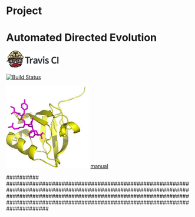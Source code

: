# Project
# Automated Directed Evolution


[![Travis CI logo](TravisCI.png)](https://travis-ci.org)

[![Build Status](https://travis-ci.org/madhurya333/Project.svg?branch=master)](https://travis-ci.org/madhurya333/Project)

![logo](pdz.jpeg)
[manual](Ex16_Amaury_Madhurya_250118.pptx)


##########
#############################################################################################################################################################################################################################################
